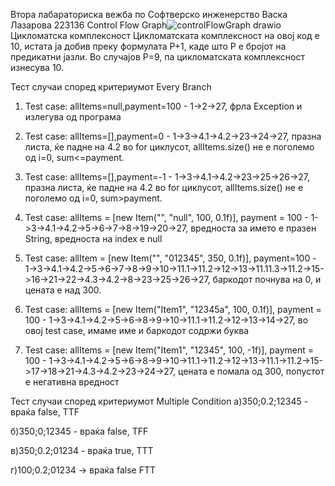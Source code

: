 Втора лабараториска вежба по Софтверско инженерство
Васка Лазарова 223136
Control Flow Graph![controlFlowGraph drawio](https://github.com/lazarrova/SI_2024_lab2_223136/assets/117606879/8ecdad7a-091f-438e-97ab-ff233f04fa35)
Цикломатска комплексност
Цикломатската комплексност на овој код е 10, истата ја добив преку формулата P+1, каде што P е бројот на предикатни јазли. Во случајoв P=9, па цикломатската комплексност изнесува 10.

Тест случаи според критериумот Every Branch
1. Test case: allItems=null,payment=100 - 1->2->27, фрла Exception и излегува од програма

2. Test case: allItems=[],payment=0 - 1->3->4.1->4.2->23->24->27, празна листа, ќе падне на 4.2 во for циклусот, allItems.size() не е поголемо од i=0, sum<=payment.

3. Test case: allItems=[],payment=-1 - 1->3->4.1->4.2->23->25->26->27, празна листа, ќе падне на 4.2 во for циклусот, allItems.size() не е поголемо од i=0, sum>payment.

4. Test case: allItems = [new Item("", "null", 100, 0.1f)], payment = 100 - 1->3->4.1->4.2->5->6->7->8->19->20->27, вредноста за името е празен String, вредноста на index е null

5. Test case: allItem = [new Item("", "012345", 350, 0.1f)], payment=100 - 1->3->4.1->4.2->5->6->7->8->9->10->11.1->11.2->12->13->11.11.3->11.2->15->16->21->22->4.3->4.2->8->23->25->26->27, баркодот почнува на 0, и цената е над 300.

6. Test case: allItems = [new Item("Item1", "12345a", 100, 0.1f)], payment = 100 - 1->3->4.1->4.2->5->6->8->9->10->11.1->11.2->12->13->14->27, во овој test case, имаме име и баркодот содржи буква

7. Test case: allItems = [new Item("Item1", "12345", 100, -1f)], payment = 100 - 1->3->4.1->4.2->5->6->8->9->10->11.1->11.2->12->13->11.1->11.2->15->17->18->21->4.3->4.2->23->24->27, цената е помала од 300, попустот е негативна вредност

Тест случаи според критериумот Multiple Condition
а)350;0.2;12345 - враќа false, TTF

б)350;0;12345 - враќа false, TFF

в)350;0.2;01234 - враќа true, TTT

г)100;0.2;01234 -> враќа false FTT
